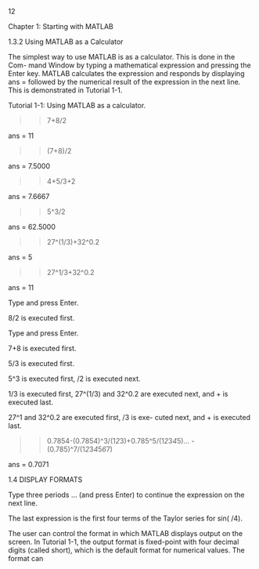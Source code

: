 12

Chapter 1: Starting with MATLAB

1.3.2 Using MATLAB as a Calculator

The simplest way to use MATLAB is as a calculator. This is done in the Com-
mand Window by typing a mathematical expression and pressing the Enter key.
MATLAB calculates the expression and responds by displaying ans =  followed
by the numerical result of the expression in the next line. This is demonstrated in
Tutorial 1-1.

Tutorial 1-1: Using MATLAB as a calculator.

>> 7+8/2

ans =
    11

>> (7+8)/2

ans =
    7.5000

>> 4+5/3+2

ans =
    7.6667

>> 5^3/2

ans =
   62.5000

>> 27^(1/3)+32^0.2

ans =
     5

>> 27^1/3+32^0.2

ans =
    11

Type and press Enter.

8/2 is executed first.

Type and press Enter.

7+8 is executed first.

5/3 is executed first.

5^3 is executed first, /2 is executed next.

1/3  is  executed  first,  27^(1/3)  and  32^0.2  are
executed next, and + is executed last.

27^1  and  32^0.2  are  executed  first,  /3  is  exe-
cuted next, and + is executed last.

>> 0.7854-(0.7854)^3/(1*2*3)+0.785^5/(1*2*3*4*5)...
-(0.785)^7/(1*2*3*4*5*6*7)

ans =
    0.7071
>>

1.4 DISPLAY FORMATS

Type  three  periods  ...  (and  press  Enter)  to
continue the expression on the next line.

The  last  expression  is  the  first  four
terms of the Taylor series for sin( /4).

The  user  can  control  the  format  in  which  MATLAB  displays  output  on  the
screen. In Tutorial 1-1, the output format is fixed-point with four decimal digits
(called short), which is the default format for numerical values. The format can

